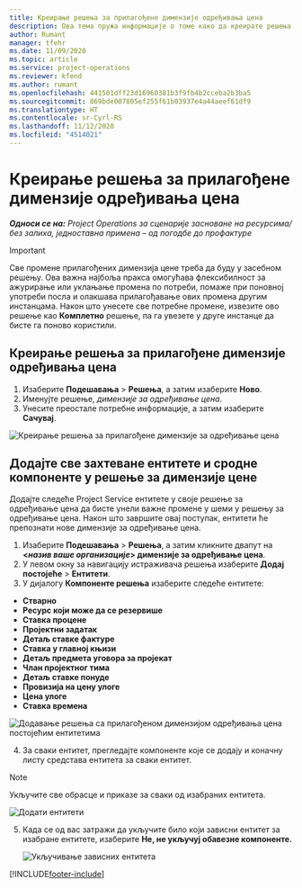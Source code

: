 ```yaml
---
title: Креирање решења за прилагођене димензије одређивања цена
description: Ова тема пружа информације о томе како да креирате решења за прилагођене димензије одређивања цена.
author: Rumant
manager: tfehr
ms.date: 11/09/2020
ms.topic: article
ms.service: project-operations
ms.reviewer: kfend
ms.author: rumant
ms.openlocfilehash: 441501dff23d16960381b3f9fb4b2cceba2b3ba5
ms.sourcegitcommit: 869bde007805ef255f61b03937e4a44aeef61df9
ms.translationtype: HT
ms.contentlocale: sr-Cyrl-RS
ms.lasthandoff: 11/12/2020
ms.locfileid: "4514021"
---
```

# <a name="create-a-solution-for-custom-pricing-dimensions"></a>Креирање решења за прилагођене димензије одређивања цена

 _**Односи се на:** Project Operations за сценарије засноване на ресурсима/без залиха, једноставна примена – од погодбе до профактуре_ 

>[!IMPORTANT]
>Све промене прилагођених димензија цене треба да буду у засебном решењу. Ова важна најбоља пракса омогућава флексибилност за ажурирање или уклањање промена по потреби, помаже при поновној употреби посла и олакшава прилагођавање ових промена другим инстанцама. Након што унесете све потребне промене, извезите ово решење као **Комплетно** решење, па га увезете у друге инстанце да бисте га поново користили.

## <a name="create-a-solution-for-custom-pricing-dimensions"></a>Креирање решења за прилагођене димензије одређивања цена

1.  Изаберите **Подешавања** > **Решења**, а затим изаберите **Ново**.
2.  Именујте решење, *<your organization name> димензије за одређивање цена*.
3. Унесите преостале потребне информације, а затим изаберите **Сачувај**.

  ![Креирање решења за прилагођене димензије за одређивање цена](./media/Creation-of-custom-pricing-dimension-solution.png)
 
## <a name="add-all-required-entities-and-related-components-to-the-pricing-dimension-solution"></a>Додајте све захтеване ентитете и сродне компоненте у решење за димензије цене

Додајте следеће Project Service ентитете у своје решење за одређивање цена да бисте унели важне промене у шеми у решењу за одређивање цена. Након што завршите овај поступак, ентитети ће препознати нове димензије за одређивање цена.

1.  Изаберите **Подешавања** > **Решења**, а затим кликните двапут на **<*назив ваше организације*> димензије за одређивање цена**.
2.  У левом окну за навигацију истраживача решења изаберите **Додај постојеће** > **Ентитети**.
3.  У дијалогу **Компоненте решења** изаберите следеће ентитете:
 
   - **Стварно**
   - **Ресурс који може да се резервише**
   - **Ставка процене**
   - **Пројектни задатак**
   - **Детаљ ставке фактуре**
   - **Ставка у главној књизи**
   - **Детаљ предмета уговора за пројекат**
   - **Члан пројектног тима**
   - **Детаљ ставке понуде**
   - **Провизија на цену улоге**
   - **Цена улоге**
   - **Ставка времена**
 
   ![Додавање решења са прилагођеном димензијом одређивања цена постојећим ентитетима](./media/Existing-entities-to-PD-solution.png)
 
 4. За сваки ентитет, прегледајте компоненте које се додају и коначну листу средстава ентитета за сваки ентитет. 

   >[!NOTE]
   > Укључите све обрасце и приказе за сваки од изабраних ентитета.

  ![Додати ентитети](./media/solution-component-selection.png)


5.  Када се од вас затражи да укључите било који зависни ентитет за изабране ентитете, изаберите **Не, не укључуј обавезне компоненте.**

    ![Укључивање зависних ентитета](./media/Do-not-include-required.png)


[!INCLUDE[footer-include](../includes/footer-banner.md)]